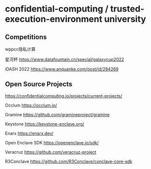 # confidential-computing / trusted-execution-environment university


## Competitions 

wppcc隐私计算

星河杯 https://www.datafountain.cn/special/galaxycup2022

iDASH 2022 https://www.anquanke.com/post/id/284269

## Open Source Projects 

<https://confidentialcomputing.io/projects/current-projects/>

Occlum https://occlum.io/

Gramine https://github.com/gramineproject/gramine

Keystone https://keystone-enclave.org/

Enarx https://enarx.dev/

Open Enclave SDK https://openenclave.io/sdk/

Veracruz https://github.com/veracruz-project

R3Conclave https://github.com/R3Conclave/conclave-core-sdk

